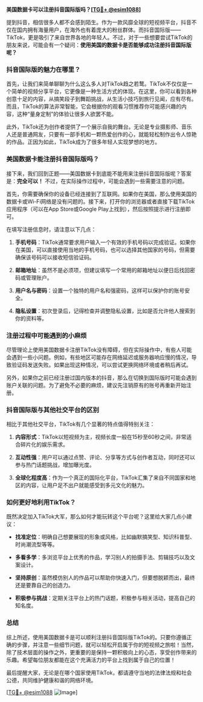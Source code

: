 **美国数据卡可以注册抖音国际版吗？[[TG💪+ @esim1088](https://t.me/s/esim1088)]**

提到抖音，相信很多人都不会感到陌生。作为一款风靡全球的短视频平台，抖音不仅在国内拥有海量用户，在海外也有着庞大的粉丝群体。而抖音国际版——TikTok，更是吸引了来自世界各地的年轻人。不过，对于一些想要尝试TikTok的朋友来说，可能会有一个疑问：**使用美国的数据卡是否能够成功注册抖音国际版呢？**

### 抖音国际版的魅力在哪里？

首先，让我们来简单聊聊为什么这么多人对TikTok趋之若鹜。TikTok不仅仅是一个简单的视频分享平台，它更像是一种生活方式的体现。在这里，你可以看到各种创意十足的内容，从搞笑段子到舞蹈挑战，从生活小技巧到旅行见闻，应有尽有。而且，TikTok的算法非常智能，它会根据你的观看习惯推荐你可能感兴趣的内容，这种“量身定制”的体验让很多人欲罢不能。

此外，TikTok还为创作者提供了一个展示自我的舞台。无论是专业摄影师、音乐人还是普通网友，只要有一部手机和一颗热爱创作的心，就能轻松制作出令人惊艳的作品。正因为如此，TikTok成为了很多年轻人实现梦想的地方。

### 美国数据卡能注册抖音国际版吗？

接下来，我们回到正题——美国数据卡到底能不能用来注册抖音国际版呢？答案是：**完全可以！** 不过，在实际操作过程中，可能会遇到一些需要注意的问题。

首先，你需要确保你的设备已经连接到了互联网。如果你在美国，那么使用美国的数据卡或Wi-Fi网络是没有问题的。接下来，打开你的浏览器或者直接下载TikTok应用程序（可以在App Store或Google Play上找到），然后按照提示进行注册即可。

在填写注册信息时，请注意以下几点：

1. **手机号码**：TikTok通常要求用户输入一个有效的手机号码以完成验证。如果你在美国，可以直接使用当地的手机号码，也可以选择其他国家的号码，但需要确保该号码可以接收短信验证码。
   
2. **邮箱地址**：虽然不是必须项，但建议填写一个常用的邮箱地址以便日后找回密码或管理账户。

3. **用户名与密码**：设置一个独特的用户名和强密码，这样可以保护你的账号安全。

4. **隐私设置**：初次登录后，记得检查并调整隐私设置，比如是否允许他人搜索到你的资料等。

### 注册过程中可能遇到的小麻烦

尽管理论上使用美国数据卡注册TikTok没有障碍，但在实际操作中，有些人可能会遇到一些小问题。例如，有些地区可能存在网络延迟或服务器响应慢的情况，导致验证码发送失败。如果出现这种情况，可以尝试更换网络环境或者稍后再试。

另外，如果你之前已经注册过国内版本的抖音，那么在切换到国际版时可能会遇到账户关联的问题。为了避免不必要的麻烦，建议先注销原有的账号再重新开始注册。

### 抖音国际版与其他社交平台的区别

相比于其他社交平台，TikTok有几个显著的特点值得特别关注：

1. **内容形式**：TikTok以短视频为主，视频长度一般在15秒至60秒之间，非常适合碎片化的娱乐需求。
   
2. **互动性强**：用户可以通过点赞、评论、分享等方式与创作者互动，同时还可以参与热门话题挑战，增加曝光度。

3. **全球化程度高**：作为一个真正的国际化平台，TikTok汇集了来自不同国家和地区的内容，让用户足不出户就能感受到多元文化的魅力。

### 如何更好地利用TikTok？

既然决定加入TikTok大军，那么如何才能玩转这个平台呢？这里给大家几点小建议：

- **找准定位**：明确自己想要展现的形象或风格，比如幽默搞笑型、知识科普型、时尚潮流型等等。
  
- **多看多学**：多浏览平台上优秀的作品，学习别人的拍摄手法、剪辑技巧以及文案设计。

- **坚持原创**：虽然模仿别人的作品可以帮助你快速入门，但要想脱颖而出，最终还是要靠自己的创造力。

- **积极参与挑战**：定期关注平台上的热门话题，积极参与相关活动，提高自己的知名度。

### 总结

综上所述，使用美国数据卡是可以顺利注册抖音国际版TikTok的。只要你遵循正确的步骤，并注意一些细节问题，就可以轻松开启属于你的短视频之旅啦！当然，除了技术层面的操作之外，更重要的是保持一颗积极向上的心态，享受创作带来的乐趣。希望每位朋友都能在这个充满活力的平台上找到属于自己的位置！

最后提醒大家，无论是在哪个国家使用TikTok，都请遵守当地的法律法规和社会公德，共同维护健康和谐的网络环境。

[[TG💪+ @esim1088](https://t.me/s/esim1088) ![Image](https://i.postimg.cc/4NQfJmqS/Snipaste-2025-05-13-00-14-12.png)]